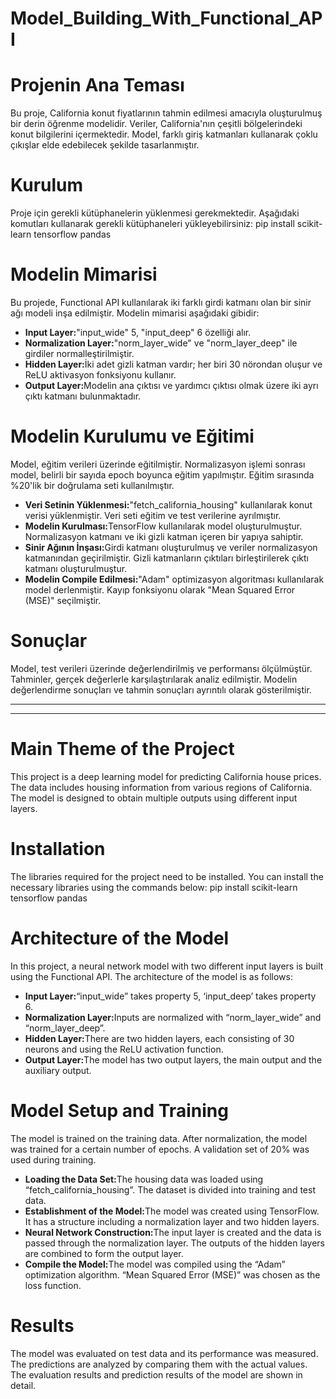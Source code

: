 # Model_Building_With_Functional_API

# Projenin Ana Teması
Bu proje, California konut fiyatlarının tahmin edilmesi amacıyla oluşturulmuş bir derin öğrenme modelidir. Veriler, California'nın çeşitli bölgelerindeki konut bilgilerini içermektedir. Model, farklı giriş katmanları kullanarak çoklu çıkışlar elde edebilecek şekilde tasarlanmıştır.

# Kurulum
Proje için gerekli kütüphanelerin yüklenmesi gerekmektedir. Aşağıdaki komutları kullanarak gerekli kütüphaneleri yükleyebilirsiniz:
pip install scikit-learn tensorflow pandas

# Modelin Mimarisi 
Bu projede, Functional API kullanılarak iki farklı girdi katmanı olan bir sinir ağı modeli inşa edilmiştir. Modelin mimarisi aşağıdaki gibidir:
<ul>
  <li><b>Input Layer:</b>"input_wide" 5, "input_deep" 6 özelliği alır.</li>
  <li><b>Normalization Layer:</b>"norm_layer_wide" ve "norm_layer_deep" ile girdiler normalleştirilmiştir.</li>
  <li><b>Hidden Layer:</b>İki adet gizli katman vardır; her biri 30 nörondan oluşur ve ReLU aktivasyon fonksiyonu kullanır.</li>
  <li><b>Output Layer:</b>Modelin ana çıktısı ve yardımcı çıktısı olmak üzere iki ayrı çıktı katmanı bulunmaktadır.</li>
</ul>

# Modelin Kurulumu ve Eğitimi
Model, eğitim verileri üzerinde eğitilmiştir. Normalizasyon işlemi sonrası model, belirli bir sayıda epoch boyunca eğitim yapılmıştır. Eğitim sırasında %20'lik bir doğrulama seti kullanılmıştır.
<ul>
  <li><b>Veri Setinin Yüklenmesi:</b>"fetch_california_housing" kullanılarak konut verisi yüklenmiştir. Veri seti eğitim ve test verilerine ayrılmıştır.</li>
  <li><b>Modelin Kurulması:</b>TensorFlow kullanılarak model oluşturulmuştur. Normalizasyon katmanı ve iki gizli katman içeren bir yapıya sahiptir.</li>
  <li><b>Sinir Ağının İnşası:</b>Girdi katmanı oluşturulmuş ve veriler normalizasyon katmanından geçirilmiştir. Gizli katmanların çıktıları birleştirilerek çıktı katmanı oluşturulmuştur.</li>
  <li><b>Modelin Compile Edilmesi:</b>"Adam" optimizasyon algoritması kullanılarak model derlenmiştir. Kayıp fonksiyonu olarak "Mean Squared Error (MSE)" seçilmiştir.</li>
</ul>

# Sonuçlar
Model, test verileri üzerinde değerlendirilmiş ve performansı ölçülmüştür. Tahminler, gerçek değerlerle karşılaştırılarak analiz edilmiştir. Modelin değerlendirme sonuçları ve tahmin sonuçları ayrıntılı olarak gösterilmiştir.

----
----

# Main Theme of the Project
This project is a deep learning model for predicting California house prices. The data includes housing information from various regions of California. The model is designed to obtain multiple outputs using different input layers.

# Installation
The libraries required for the project need to be installed. You can install the necessary libraries using the commands below:
pip install scikit-learn tensorflow pandas

# Architecture of the Model
In this project, a neural network model with two different input layers is built using the Functional API. The architecture of the model is as follows:
<ul>
  <li><b>Input Layer:</b>“input_wide” takes property 5, ‘input_deep’ takes property 6.</li>
  <li><b>Normalization Layer:</b>Inputs are normalized with “norm_layer_wide” and “norm_layer_deep”.</li>
  <li><b>Hidden Layer:</b>There are two hidden layers, each consisting of 30 neurons and using the ReLU activation function.</li>
  <li><b>Output Layer:</b>The model has two output layers, the main output and the auxiliary output.</li>
</ul>

# Model Setup and Training
The model is trained on the training data. After normalization, the model was trained for a certain number of epochs. A validation set of 20% was used during training.
<ul>
  <li><b>Loading the Data Set:</b>The housing data was loaded using “fetch_california_housing”. The dataset is divided into training and test data.</li>
  <li><b>Establishment of the Model:</b>The model was created using TensorFlow. It has a structure including a normalization layer and two hidden layers.</li>
  <li><b>Neural Network Construction:</b>The input layer is created and the data is passed through the normalization layer. The outputs of the hidden layers are combined to form the output layer.</li>
  <li><b>Compile the Model:</b>The model was compiled using the “Adam” optimization algorithm. “Mean Squared Error (MSE)” was chosen as the loss function.</li>
</ul>

# Results
The model was evaluated on test data and its performance was measured. The predictions are analyzed by comparing them with the actual values. The evaluation results and prediction results of the model are shown in detail.
